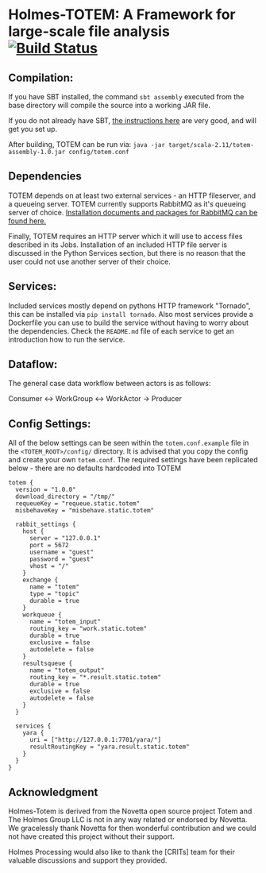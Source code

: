 # Holmes-TOTEM: A Framework for large-scale file analysis [![Build Status](https://travis-ci.org/HolmesProcessing/Holmes-Totem.svg?branch=master)](https://travis-ci.org/HolmesProcessing/Holmes-Totem)

## Compilation:

If you have SBT installed, the command `sbt assembly` executed from the base directory will compile the source into a working JAR file.

If you do not already have SBT, [the instructions here](http://www.scala-sbt.org/release/tutorial/Setup.html) are very good, and will get you set up.

After building, TOTEM can be run via:
`java -jar target/scala-2.11/totem-assembly-1.0.jar config/totem.conf`


## Dependencies
TOTEM depends on at least two external services - an HTTP fileserver, and a queueing server. TOTEM currently supports RabbitMQ as it's queueing server of choice.
[Installation documents and packages for RabbitMQ can be found here.](http://www.rabbitmq.com/download.html)

Finally, TOTEM requires an HTTP server which it will use to access files described in its Jobs. Installation of an included HTTP file server is discussed in the Python Services section, but there is no reason that the user could not use another server of their choice.

## Services:
Included services mostly depend on pythons HTTP framework "Tornado", this can be installed via `pip install tornado`.
Also most services provide a Dockerfile you can use to build the service without having to worry about the dependencies.
Check the `README.md` file of each service to get an introduction how to run the service.

## Dataflow:
The general case data workflow between actors is as follows:

Consumer <-> WorkGroup <-> WorkActor -> Producer

## Config Settings:
All of the below settings can be seen within the `totem.conf.example` file in the `<TOTEM_ROOT>/config/` directory. It is advised that you copy the config and create your own `totem.conf`.
The required settings have been replicated below - there are no defaults hardcoded into TOTEM


```
totem {
  version = "1.0.0"
  download_directory = "/tmp/"
  requeueKey = "requeue.static.totem"
  misbehaveKey = "misbehave.static.totem"

  rabbit_settings {
    host {
      server = "127.0.0.1"
      port = 5672
      username = "guest"
      password = "guest"
      vhost = "/"
    }
    exchange {
      name = "totem"
      type = "topic"
      durable = true
    }
    workqueue {
      name = "totem_input"
      routing_key = "work.static.totem"
      durable = true
      exclusive = false
      autodelete = false
    }
    resultsqueue {
      name = "totem_output"
      routing_key = "*.result.static.totem"
      durable = true
      exclusive = false
      autodelete = false
    }
  }

  services {
    yara {
      uri = ["http://127.0.0.1:7701/yara/"]
      resultRoutingKey = "yara.result.static.totem"
    }
  }
}
```

## Acknowledgment
Holmes-Totem is derived from the Novetta open source project Totem and The Holmes Group LLC is not in any way related or endorsed by Novetta. We gracelessly thank Novetta for then wonderful contribution and we could not have created this project without their support. 

Holmes Processing would also like to thank the [CRITs] team for their valuable discussions and support they provided.
